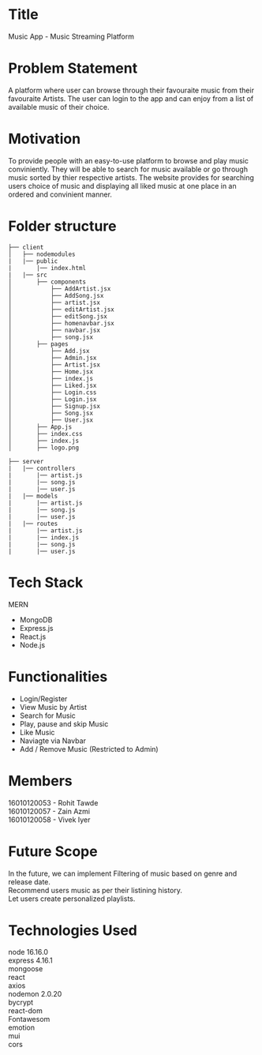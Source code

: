 # Title
Music App - Music Streaming Platform

# Problem Statement
A platform where user can browse through their favouraite music from their favouraite Artists. The user can login to the app and can enjoy from a list of available music of their choice.

# Motivation
To provide people with an easy-to-use platform to browse and play music conviniently. They will be able to search for music available or go through music sorted by thier respective artists. The website provides for searching users choice of music and displaying all liked music at one place in an ordered and convinient manner.

<h1 id="folderstructure">Folder structure</h1>
   
    ├── client
    │   ├── nodemodules
    |   |── public
    |       |── index.html
    |   |── src
    │       ├── components
    │           ├── AddArtist.jsx
    │           ├── AddSong.jsx
    │           ├── artist.jsx
    │           ├── editArtist.jsx
    │           ├── editSong.jsx
    │           ├── homenavbar.jsx
    │           ├── navbar.jsx
    │           ├── song.jsx
    │       ├── pages
    │           ├── Add.jsx
    │           ├── Admin.jsx
    │           ├── Artist.jsx
    │           ├── Home.jsx
    │           ├── index.js
    │           ├── Liked.jsx
    │           ├── Login.css
    │           ├── Login.jsx
    │           ├── Signup.jsx
    │           ├── Song.jsx
    │           ├── User.jsx
    │       ├── App.js
    │       ├── index.css
    │       ├── index.js
    │       ├── logo.png

    ├── server
    |   |── controllers
    |       |── artist.js
    |       |── song.js
    |       |── user.js
    |   |── models
    |       |── artist.js
    |       |── song.js
    |       |── user.js
    |   |── routes
    |       |── artist.js
    |       |── index.js
    |       |── song.js
    |       |── user.js
    

    



# Tech Stack
MERN
- MongoDB
- Express.js
- React.js
- Node.js 

# Functionalities
- Login/Register
- View Music by Artist
- Search for Music
- Play, pause and skip Music
- Like Music
- Naviagte via Navbar
- Add / Remove Music (Restricted to Admin)

# Members
16010120053 - Rohit Tawde<br />
16010120057 - Zain Azmi<br />
16010120058 - Vivek Iyer<br />

# Future Scope
In the future, we can implement Filtering of music based on genre and release date.<br />
Recommend users music as per their listining history.<br />
Let users create personalized playlists.<br />

# Technologies Used
node 16.16.0<br />
express 4.16.1<br />
mongoose<br />
react<br />
axios<br />
nodemon 2.0.20<br />
bycrypt<br />
react-dom<br />
Fontawesom<br />
emotion<br />
mui<br />
cors<br />
